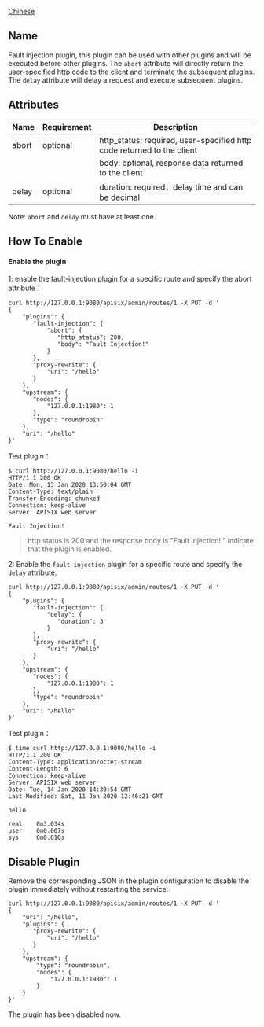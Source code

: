 <!--
#
# Licensed to the Apache Software Foundation (ASF) under one or more
# contributor license agreements.  See the NOTICE file distributed with
# this work for additional information regarding copyright ownership.
# The ASF licenses this file to You under the Apache License, Version 2.0
# (the "License"); you may not use this file except in compliance with
# the License.  You may obtain a copy of the License at
#
#     http://www.apache.org/licenses/LICENSE-2.0
#
# Unless required by applicable law or agreed to in writing, software
# distributed under the License is distributed on an "AS IS" BASIS,
# WITHOUT WARRANTIES OR CONDITIONS OF ANY KIND, either express or implied.
# See the License for the specific language governing permissions and
# limitations under the License.
#
-->

[Chinese](fault-injection-cn.md)

## Name

Fault injection plugin, this plugin can be used with other plugins and will be executed before other plugins.  The `abort` attribute will directly return the user-specified http code to the client and terminate the subsequent plugins. The `delay` attribute will delay a request and execute subsequent plugins.


## Attributes

|Name          |Requirement  |Description|
|------- |-----|------|
|abort|optional|http_status: required, user-specified http code returned to the client|
|||body: optional, response data returned to the client|
|delay|optional|duration: required，delay time and can be decimal|

Note: `abort` and `delay` must have at least one.

## How To Enable

#### Enable the plugin

1: enable the fault-injection plugin for a specific route and specify the abort attribute：

```shell
curl http://127.0.0.1:9080/apisix/admin/routes/1 -X PUT -d '
{
    "plugins": {
	   "fault-injection": {
	       "abort": {
	          "http_status": 200,
	          "body": "Fault Injection!"
	       }
	   },
	   "proxy-rewrite": {
	       "uri": "/hello"
	   }
	},
	"upstream": {
	   "nodes": {
	       "127.0.0.1:1980": 1
	   },
	   "type": "roundrobin"
	},
    "uri": "/hello"
}'
```

Test plugin：

```shell
$ curl http://127.0.0.1:9080/hello -i
HTTP/1.1 200 OK
Date: Mon, 13 Jan 2020 13:50:04 GMT
Content-Type: text/plain
Transfer-Encoding: chunked
Connection: keep-alive
Server: APISIX web server

Fault Injection!
```

> http status is 200 and the response body is "Fault Injection! " indicate that the plugin is enabled.

2: Enable the `fault-injection` plugin for a specific route and specify the `delay` attribute:

```shell
curl http://127.0.0.1:9080/apisix/admin/routes/1 -X PUT -d '
{
    "plugins": {
	   "fault-injection": {
	       "delay": {
	          "duration": 3
	       }
	   },
	   "proxy-rewrite": {
	       "uri": "/hello"
	   }
	},
	"upstream": {
	   "nodes": {
	       "127.0.0.1:1980": 1
	   },
	   "type": "roundrobin"
	},
    "uri": "/hello"
}'
```

Test plugin：

```shell
$ time curl http://127.0.0.1:9080/hello -i
HTTP/1.1 200 OK
Content-Type: application/octet-stream
Content-Length: 6
Connection: keep-alive
Server: APISIX web server
Date: Tue, 14 Jan 2020 14:30:54 GMT
Last-Modified: Sat, 11 Jan 2020 12:46:21 GMT

hello

real	0m3.034s
user	0m0.007s
sys	    0m0.010s
```


## Disable Plugin

Remove the corresponding JSON in the plugin configuration to disable the plugin immediately without restarting the service:

```shell
curl http://127.0.0.1:9080/apisix/admin/routes/1 -X PUT -d '
{
    "uri": "/hello",
    "plugins": {
       "proxy-rewrite": {
	       "uri": "/hello"
	   }
    },
    "upstream": {
        "type": "roundrobin",
        "nodes": {
            "127.0.0.1:1980": 1
        }
    }
}'
```

The plugin has been disabled now. 
